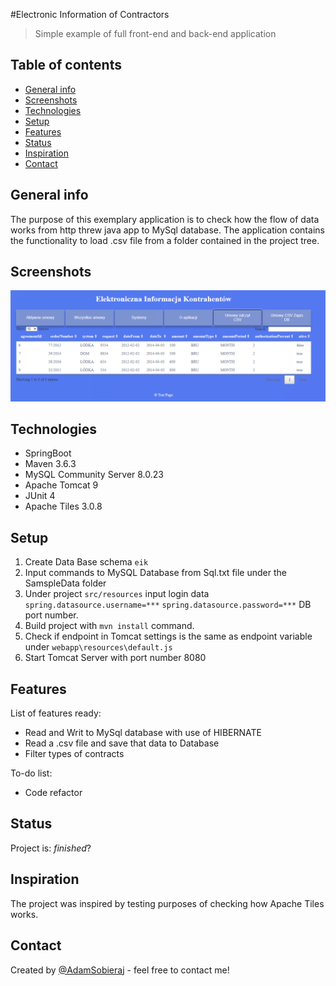 #Electronic Information of Contractors
> Simple example of full front-end and back-end application

## Table of contents
* [General info](#general-info)
* [Screenshots](#screenshots)
* [Technologies](#technologies)
* [Setup](#setup)
* [Features](#features)
* [Status](#status)
* [Inspiration](#inspiration)
* [Contact](#contact)

## General info
The purpose of this exemplary application is to check how the flow of data works 
from http threw java app to MySql database. The application contains the functionality 
to load .csv file from a folder contained in the project tree. 

## Screenshots
![Example screenshot](./SampleData/EIK_Front.png)

## Technologies
* SpringBoot
* Maven 3.6.3
* MySQL Community Server 8.0.23
* Apache Tomcat 9
* JUnit 4
* Apache Tiles 3.0.8

## Setup
1. Create Data Base schema `eik`
2. Input commands to MySQL Database from Sql.txt file under the SamspleData folder
3. Under project `src/resources` input login data 
   `spring.datasource.username=***`
   `spring.datasource.password=***` 
   DB port number.
4. Build project with `mvn install` command.
5. Check if endpoint in Tomcat settings is the same as endpoint variable under
   `webapp\resources\default.js`
6. Start Tomcat Server with port number 8080

## Features
List of features ready:
* Read and Writ to MySql database with use of HIBERNATE
* Read a .csv file and save that data to Database
* Filter types of contracts

To-do list:
* Code refactor

## Status
Project is: _finished_?

## Inspiration
The project was inspired by testing purposes of checking how Apache Tiles works.

## Contact
Created by [@AdamSobieraj](https://github.com/AdamSobieraj) - feel free to contact me!